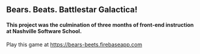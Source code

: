 ## Bears. Beats. Battlestar Galactica!

#### This project was the culmination of three months of front-end instruction at Nashville Software School.

Play this game at https://bears-beets.firebaseapp.com 
